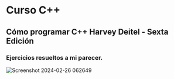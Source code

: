 # Curso C++

## Cómo programar C++ Harvey Deitel - Sexta Edición

### Ejercicios resueltos a mi parecer.

![Screenshot 2024-02-26 062649](https://github.com/jose1894/curso-c-plus-plus/assets/12040206/f32e94e8-b44c-4510-bdff-b2fcb9fe9095)
